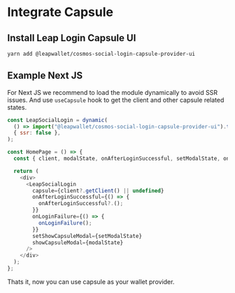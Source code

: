 # Integrate Capsule

## Install Leap Login Capsule UI

```bash
yarn add @leapwallet/cosmos-social-login-capsule-provider-ui
```

## Example Next JS

For Next JS we recommend to load the module dynamically to avoid SSR issues. And use `useCapsule` hook to get the client and other capsule related states.

```javascript
const LeapSocialLogin = dynamic(
  () => import("@leapwallet/cosmos-social-login-capsule-provider-ui").then((m) => m.CustomCapsuleModalView),
  { ssr: false },
);

const HomePage = () => {
  const { client, modalState, onAfterLoginSuccessful, setModalState, onLoginFailure } = useCapsule();

  return (
    <div>
      <LeapSocialLogin
        capsule={client?.getClient() || undefined}
        onAfterLoginSuccessful={() => {
          onAfterLoginSuccessful?.();
        }}
        onLoginFailure={() => {
          onLoginFailure();
        }}
        setShowCapsuleModal={setModalState}
        showCapsuleModal={modalState}
      />
    </div>
  );
};
```

Thats it, now you can use capsule as your wallet provider.
